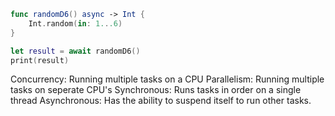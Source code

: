 ```swift
func randomD6() async -> Int {
    Int.random(in: 1...6)
}

let result = await randomD6()
print(result)
```


Concurrency: Running multiple tasks on a CPU
Parallelism: Running multiple tasks on seperate CPU's
Synchronous: Runs tasks in order on a single thread
Asynchronous: Has the ability to suspend itself to run other tasks.
